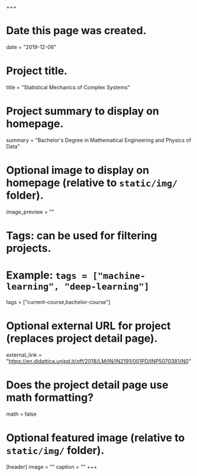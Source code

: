+++
# Date this page was created.
date = "2019-12-06"

# Project title.
title = "Statistical Mechanics of Complex Systems"

# Project summary to display on homepage.
summary = "Bachelor's Degree in Mathematical Engineering and Physics of Data"

# Optional image to display on homepage (relative to `static/img/` folder).
image_preview = ""

# Tags: can be used for filtering projects.
# Example: `tags = ["machine-learning", "deep-learning"]`
tags = ["current-course,bachelor-course"]

# Optional external URL for project (replaces project detail page).
external_link = "https://en.didattica.unipd.it/off/2018/LM/IN/IN2191/001PD/INP5070381/N0"

# Does the project detail page use math formatting?
math = false

# Optional featured image (relative to `static/img/` folder).
[header]
image = ""
caption = ""
+++
